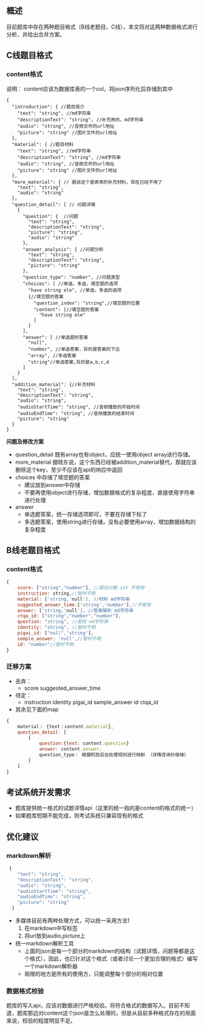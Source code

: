 ## 概述

目前题库中存在两种题目格式（B线老题目，C线），本文将对这两种数据格式进行分析，并给出合并方案。

## C线题目格式

### content格式

说明： content应该为数据库表的一个col，将json序列化后存储到其中


```
{
  "introduction": { //题目简介
    "text": "string", //md字符串
    "descriptionText": "string", //补充用的，md字符串 
    "audio": "string", //音频文件的url地址
    "picture": "string" //图片文件的url地址 
  },
  "material": { //题目材料
    "text": "string", //md字符串
    "descriptionText": "string", //md字符串
    "audio": "string", //音频文件的url地址
    "picture": "string" //图片文件的url地址 
  },
  "more_material": { // 据说这个是原来的补充材料，现在已经不用了
    "text": "string",
    "audio": "string"
  },
  "question_detail": [ // 问题详情
    {
      "question": {  //问题
        "text": "string",
        "descriptionText": "string",
        "picture": "string",
        "audio": "string"
      },
      "answer_analysis": { //问题分析
        "text": "string",
        "descriptionText": "string",
        "picture": "string"
      },
      "question_type": "number", //问题类型
      "choices": [ //单选，多选，填空题的选项
        "have string ele", //单选，多选的选项
        {//填空题的答案
          "question_index": "string",//填空题的位置
          "content": [//填空题的答案
            "have string ele"
          ]
        }
      ],
      "answer": [ //单选题的答案
        "null",
        "number", //单选答案，存的是答案的下边
        "array", //多选答案
        "string"//单选答案,存的是a,b,c,d
      ]
    }
  ],
  "addition_material": {//补充材料
    "text": "string",
    "descriptionText": "string",
    "audio": "string",
    "audioStartTime": "string", //音频播放的开始时间
    "audioEndTime": "string", //音频播放的结束时间
    "picture": "string"
  }
}
```

__问题及修改方案__

* question\_detail 既有array也有object，应统一使用object array进行存储。
* more\_material 据晓东说，这个东西已经被addition_material替代，那就应该删除这个key，至少不应该在api的响应中返回
* choices 中存储了填空题的答案
	* 建议放到answer中存储
	* 不要再使用object进行存储，增加数据格式的复杂程度，直接使用字符串进行处理
* answer
	* 单选题答案，统一存储选项即可，不要在存储下标了
	* 多选题答案，使用string进行存储，没有必要使用array，增加数据结构的复杂程度

## B线老题目格式

### content格式

```js
{
	score: ["string","number"], //题目分数 int 不使用
	instruction: string,//暂时不明
	material: ['string,'null'], //材料 md字符串
	suggested_answer_time:['string','number'],//不使用
	answer: ['string,'null'], //答案解析 md字符串
	ctqa_id: ["string","number","number"],
	question: "string", //题目 md字符串
	identity: "string", //暂时不明
	pigai_id: ["null",'string'],
	sample_answer: 'null',//暂时不明
	id: "number"//暂时不明
}

```

### 迁移方案

* 丢弃：
	* score suggested\_answer\_time
* 待定：
	* instruction identity pigai\_id sample\_answer id ctqa\_id
* 其余见下面的map

```js
{
	material： {text：content.material},
	question_detail: [
		{
			question:{text: content.question}
			answer: content.answer，
			question_type： 根据机批后台处理规则进行映射 （详情咨询孙俊峰）
		}
	]
}

```


## 考试系统开发需求

* 题库提供统一格式的试题详情api（这里的统一指的是content的格式的统一）
* 如果题库短期不能完成，则考试系统只兼容现有的格式

## 优化建议
 
### markdown解析

```js
 {
    "text": "string",
    "descriptionText": "string",
    "audio": "string",
    "audioStartTime": "string",
    "audioEndTime": "string",
    "picture": "string"
  }
```


* 多媒体目前有两种处理方式，可以统一采用方法1
	1. 在markdown中写标签
	2. 将url放到audio,picture上
* 统一markdown解析工具
	* 上面的json是每一个部分的markdown的结构（试题详情，问题等都是这个格式），因此，也已针对这个格式（或者讨论一个更加合理的格式）编写一个markdown解析器
	* 局限的地方是所有的使用方，只能调整每个部分的相对位置


### 数据格式校验

题库的写入api，应该对数据进行严格校验。将符合格式的数据写入。目前不知道，题库那边对content这个json是怎么处理的，但是从目前多种格式存在的局面来说，校验的程度明显不足。